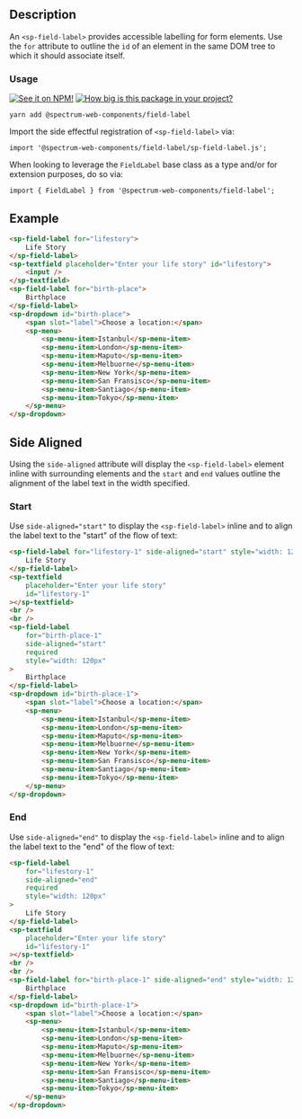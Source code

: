 ## Description

An `<sp-field-label>` provides accessible labelling for form elements. Use the `for` attribute to outline the `id` of an element in the same DOM tree to which it should associate itself.

### Usage

[![See it on NPM!](https://img.shields.io/npm/v/@spectrum-web-components/field-label?style=for-the-badge)](https://www.npmjs.com/package/@spectrum-web-components/field-label)
[![How big is this package in your project?](https://img.shields.io/bundlephobia/minzip/@spectrum-web-components/field-label?style=for-the-badge)](https://bundlephobia.com/result?p=@spectrum-web-components/field-label)

```
yarn add @spectrum-web-components/field-label
```

Import the side effectful registration of `<sp-field-label>` via:

```
import '@spectrum-web-components/field-label/sp-field-label.js';
```

When looking to leverage the `FieldLabel` base class as a type and/or for extension purposes, do so via:

```
import { FieldLabel } from '@spectrum-web-components/field-label';
```

## Example

```html
<sp-field-label for="lifestory">
    Life Story
</sp-field-label>
<sp-textfield placeholder="Enter your life story" id="lifestory">
    <input />
</sp-textfield>
<sp-field-label for="birth-place">
    Birthplace
</sp-field-label>
<sp-dropdown id="birth-place">
    <span slot="label">Choose a location:</span>
    <sp-menu>
        <sp-menu-item>Istanbul</sp-menu-item>
        <sp-menu-item>London</sp-menu-item>
        <sp-menu-item>Maputo</sp-menu-item>
        <sp-menu-item>Melbuorne</sp-menu-item>
        <sp-menu-item>New York</sp-menu-item>
        <sp-menu-item>San Fransisco</sp-menu-item>
        <sp-menu-item>Santiago</sp-menu-item>
        <sp-menu-item>Tokyo</sp-menu-item>
    </sp-menu>
</sp-dropdown>
```

## Side Aligned

Using the `side-aligned` attribute will display the `<sp-field-label>` element inline with surrounding elements and the `start` and `end` values outline the alignment of the label text in the width specified.

### Start

Use `side-aligned="start"` to display the `<sp-field-label>` inline and to align the label text to the "start" of the flow of text:

```html
<sp-field-label for="lifestory-1" side-aligned="start" style="width: 120px">
    Life Story
</sp-field-label>
<sp-textfield
    placeholder="Enter your life story"
    id="lifestory-1"
></sp-textfield>
<br />
<br />
<sp-field-label
    for="birth-place-1"
    side-aligned="start"
    required
    style="width: 120px"
>
    Birthplace
</sp-field-label>
<sp-dropdown id="birth-place-1">
    <span slot="label">Choose a location:</span>
    <sp-menu>
        <sp-menu-item>Istanbul</sp-menu-item>
        <sp-menu-item>London</sp-menu-item>
        <sp-menu-item>Maputo</sp-menu-item>
        <sp-menu-item>Melbuorne</sp-menu-item>
        <sp-menu-item>New York</sp-menu-item>
        <sp-menu-item>San Fransisco</sp-menu-item>
        <sp-menu-item>Santiago</sp-menu-item>
        <sp-menu-item>Tokyo</sp-menu-item>
    </sp-menu>
</sp-dropdown>
```

### End

Use `side-aligned="end"` to display the `<sp-field-label>` inline and to align the label text to the "end" of the flow of text:

```html
<sp-field-label
    for="lifestory-1"
    side-aligned="end"
    required
    style="width: 120px"
>
    Life Story
</sp-field-label>
<sp-textfield
    placeholder="Enter your life story"
    id="lifestory-1"
></sp-textfield>
<br />
<br />
<sp-field-label for="birth-place-1" side-aligned="end" style="width: 120px">
    Birthplace
</sp-field-label>
<sp-dropdown id="birth-place-1">
    <span slot="label">Choose a location:</span>
    <sp-menu>
        <sp-menu-item>Istanbul</sp-menu-item>
        <sp-menu-item>London</sp-menu-item>
        <sp-menu-item>Maputo</sp-menu-item>
        <sp-menu-item>Melbuorne</sp-menu-item>
        <sp-menu-item>New York</sp-menu-item>
        <sp-menu-item>San Fransisco</sp-menu-item>
        <sp-menu-item>Santiago</sp-menu-item>
        <sp-menu-item>Tokyo</sp-menu-item>
    </sp-menu>
</sp-dropdown>
```
